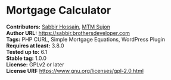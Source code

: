# Mortgage Calculator
**Contributors:** <a href="https://github.com/devsabbirhossain">Sabbir Hossain</a>, <a href="https://github.com/mtmsujan">MTM Sujon</a><br>
**Author URL:** https://sabbir.brothersdeveloper.com <br>
**Tags:** PHP CURL, Simple Mortgage Equations, WordPress Plugin<br>
**Requires at least:** 3.8.0<br>
**Tested up to:** 6.1<br>
**Stable tag:** 1.0.0<br>
**License:** GPLv2 or later<br>
**License URI:** https://www.gnu.org/licenses/gpl-2.0.html<br>




